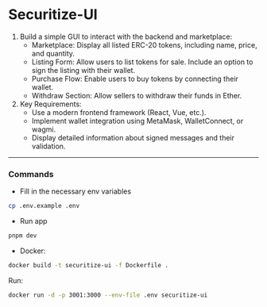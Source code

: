 # Securitize-UI

1. Build a simple GUI to interact with the backend and marketplace:
   - Marketplace: Display all listed ERC-20 tokens, including name, price, and quantity.
   - Listing Form: Allow users to list tokens for sale. Include an option to sign the listing with their wallet.
   - Purchase Flow: Enable users to buy tokens by connecting their wallet.
   - Withdraw Section: Allow sellers to withdraw their funds in Ether.
2. Key Requirements:
   - Use a modern frontend framework (React, Vue, etc.).
   - Implement wallet integration using MetaMask, WalletConnect, or wagmi.
   - Display detailed information about signed messages and their validation.

---

### Commands

- Fill in the necessary env variables

```bash
cp .env.example .env
```

- Run app

```bash
pnpm dev
```

- Docker:

```bash
docker build -t securitize-ui -f Dockerfile .
```

Run: 

```bash
docker run -d -p 3001:3000 --env-file .env securitize-ui
```